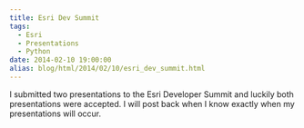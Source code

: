 ```yaml
---
title: Esri Dev Summit
tags:
  - Esri
  - Presentations
  - Python
date: 2014-02-10 19:00:00
alias: blog/html/2014/02/10/esri_dev_summit.html
---
```


I submitted two presentations to the Esri Developer Summit and luckily both presentations were accepted.  I will post back when I know exactly when my presentations will occur.